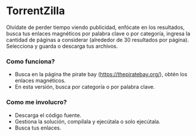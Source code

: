 # TorrentZilla #
Olvídate de perder tiempo viendo publicidad, enfócate en los resultados, busca tus enlaces magnéticos por palabra clave o por categoría, ingresa la cantidad de páginas a considerar (alrededor de 30 resultados por página). Selecciona y guarda o descarga tus archivos.
### Como funciona? ###

* Busca en la página the pirate bay (https://thepiratebay.org/), obtén los enlaces magnéticos.
* En esta versión, busca por categoría o por palabra clave.

### Como me involucro? ###

* Descarga el código fuente.
* Gestiona la solución, compílala y ejecútala o solo ejecútala.
* Busca tus enlaces.
